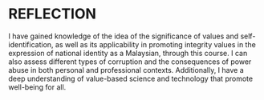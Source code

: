 # REFLECTION
I have gained knowledge of the idea of the significance of values and self-identification, as well as its applicability in promoting integrity values in the expression of national identity as a Malaysian, through this course. I can also assess different types of corruption and the consequences of power abuse in both personal and professional contexts. Additionally, I have a deep understanding of value-based science and technology that promote well-being for all.
